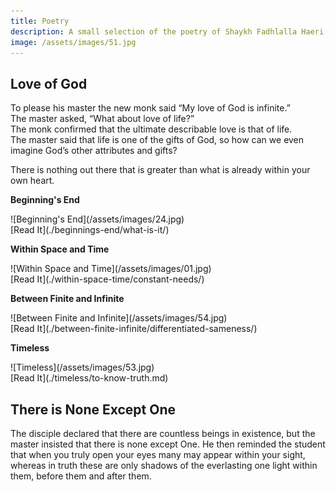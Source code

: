 ```yaml
---
title: Poetry
description: A small selection of the poetry of Shaykh Fadhlalla Haeri.
image: /assets/images/51.jpg
---
```


## Love of God

To please his master the new monk said “My love of God is infinite.” <br/>
The master asked, “What about love of life?” <br/>
The monk confirmed that the ultimate describable love is that of life. <br/>
The master said that life is one of the gifts of God, so how can we even imagine God’s other attributes and gifts?

<div class="callout">
There is nothing out there that is greater than what is already within your own heart.
</div>

<div markdown="1" class="card poetry sidebar center gemoji center-content">

**Beginning's End**

<div markdown="2" class="book-image">
![Beginning's End](/assets/images/24.jpg)
</div>

<div markdown="3" class="book-link">
[Read It](./beginnings-end/what-is-it/)
</div>

</div>

<div markdown="1" class="card poetry sidebar center gemoji center-content">

**Within Space and Time**

<div markdown="2" class="book-image">
![Within Space and Time](/assets/images/01.jpg)
</div>

<div markdown="3" class="book-link">
[Read It](./within-space-time/constant-needs/)
</div>

</div>

<div markdown="1" class="card poetry sidebar center gemoji center-content">

**Between Finite and Infinite**

<div markdown="2" class="book-image">
![Between Finite and Infinite](/assets/images/54.jpg)
</div>

<div markdown="3" class="book-link">
[Read It](./between-finite-infinite/differentiated-sameness/)
</div>

</div>

<div markdown="1" class="card poetry sidebar center gemoji center-content">

**Timeless**

<div markdown="2" class="book-image">
![Timeless](/assets/images/53.jpg)
</div>

<div markdown="3" class="book-link">
[Read It](./timeless/to-know-truth.md)
</div>

</div>

## There is None Except One

The disciple declared that there are countless beings in existence, but the master insisted that there is none except One. He then reminded the student that when you truly open your eyes many may appear within your sight, whereas in truth these are only shadows of the everlasting one light within them, before them and after them.